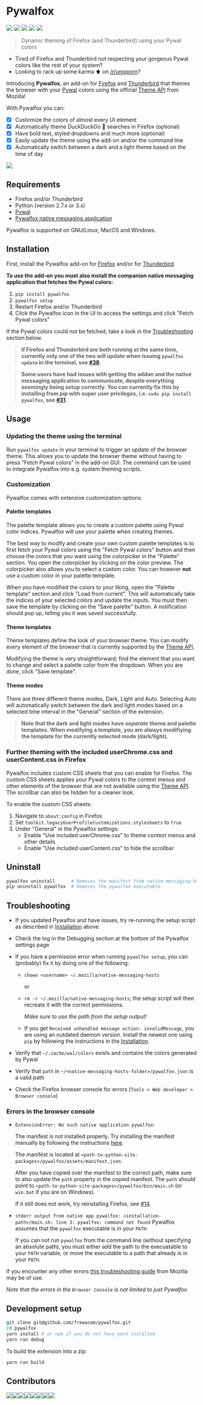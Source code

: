 # Pywalfox

[<img src="https://img.shields.io/amo/v/pywalfox">](https://addons.mozilla.org/en-US/firefox/addon/pywalfox/)
[<img src="https://img.shields.io/amo/stars/pywalfox">](https://addons.mozilla.org/en-US/firefox/addon/pywalfox/)
[<img src="https://img.shields.io/amo/users/pywalfox">](https://addons.mozilla.org/en-US/firefox/addon/pywalfox/)
[<img src="https://img.shields.io/amo/dw/pywalfox">](https://addons.mozilla.org/en-US/firefox/addon/pywalfox/)
[<img src="https://img.shields.io/github/license/frewacom/pywalfox">](https://www.mozilla.org/en-US/MPL/2.0/FAQ/)

> Dynamic theming of Firefox (and Thunderbird) using your Pywal colors

- Tired of Firefox and Thunderbird not respecting your gorgeous Pywal colors like the rest of your system?
- Looking to rack up some karma :arrow_up: on [/r/unixporn](https://reddit.com/r/unixporn)?

Introducing **Pywalfox**, an add-on for [Firefox](https://addons.mozilla.org/en-US/firefox/addon/pywalfox/) and [Thunderbird](https://addons.thunderbird.net/sv-SE/thunderbird/addon/pywalfox/) that themes the browser with your [Pywal](https://github.com/dylanaraps/pywal) colors using the official [Theme API](https://developer.mozilla.org/en-US/docs/Mozilla/Add-ons/WebExtensions/manifest.json/theme) from Mozilla!

With Pywalfox you can:
- [x] Customize the colors of almost every UI element
- [x] Automatically theme DuckDuckGo :duck: searches in Firefox (optional)
- [x] Have bold text, styled dropdowns and much more (optional)
- [x] Easily update the theme using the add-on and/or the command line
- [x] Automatically switch between a dark and a light theme based on the time of day

![](images/neon_demo.gif)

## Requirements
- Firefox and/or Thunderbird
- Python (version 2.7.x or 3.x)
- [Pywal](https://github.com/dylanaraps/pywal)
- [Pywalfox native messaging application](https://github.com/Frewacom/pywalfox-native)

Pywalfox is supported on GNU/Linux, MacOS and Windows.

## Installation

First, install the Pywalfox add-on for [Firefox](https://addons.mozilla.org/en-US/firefox/addon/pywalfox/) and/or for [Thunderbird](https://addons.thunderbird.net/sv-SE/thunderbird/addon/pywalfox/).

**To use the add-on you must also install the companion native messaging application that fetches the Pywal colors:**

1. `pip install pywalfox`
2. `pywalfox setup`
2. Restart Firefox and/or Thunderbird
3. Click the Pywalfox icon in the UI to access the settings and click "Fetch Pywal colors"

If the Pywal colors could not be fetched, take a look in the [Troubleshooting](#troubleshooting) section below.

> **If Firefox and Thunderbird are both running at the same time, currently only one of the two will update when issuing `pywalfox update` in the terminal, see [#38](https://github.com/Frewacom/pywalfox/issues/38).**

> **Some users have had issues with getting the addon and the native messaging application to communicate, despite everything seemingly being setup correctly. You can currently fix this by installing from pip with super user privileges, i.e. `sudo pip install pywalfox`, see [#31](https://github.com/Frewacom/pywalfox/issues/31).**

## Usage

### Updating the theme using the terminal
Run `pywalfox update` in your terminal to trigger an update of the browser theme. 
This allows you to update the browser theme without having to press "Fetch Pywal colors" in the add-on GUI. 
The command can be used to integrate Pywalfox into e.g. system theming scripts.

### Customization
Pywalfox comes with extensive customization options.

#### Palette templates
The palette template allows you to create a custom palette using Pywal color indices. 
Pywalfox will use your palette when creating themes.

The best way to modify and create your own custom palette templates is to first fetch your Pywal colors using the "Fetch Pywal colors" button and then choose the colors that you want using the colorpicker in the "Palette" section. 
You open the colorpicker by clicking on the color preview. 
The colorpicker also allows you to select a custom color. 
You can however **not** use a custom color in your palette template.

When you have modified the colors to your liking, open the "Palette template" section and click "Load from current". 
This will automatically take the indices of your selected colors and update the inputs. 
You must then save the template by clicking on the "Save palette" button. 
A notification should pop up, telling you it was saved successfully.

#### Theme templates
Theme templates define the look of your browser theme. 
You can modify every element of the browser that is currently supported by the [Theme API](https://developer.mozilla.org/en-US/docs/Mozilla/Add-ons/WebExtensions/manifest.json/theme).

Modifying the theme is very straightforward; find the element that you want to change and select a palette color from the dropdown. 
When you are done, click "Save template".

#### Theme modes
There are three different theme modes, Dark, Light and Auto. Selecting Auto will automatically switch between the dark and light modes based on a selected time interval in the "General" section of the extension.

> **Note that the dark and light modes have *separate* theme and palette templates. When modifying a template, you are always modifiying the template for the currently selected mode (dark/light).**

### Further theming with the included userChrome.css and userContent.css in Firefox
Pywalfox includes custom CSS sheets that you can enable for Firefox.
The custom CSS sheets applies your Pywal colors to the context menus and other elements of the browser that are not available using the [Theme API](https://developer.mozilla.org/en-US/docs/Mozilla/Add-ons/WebExtensions/manifest.json/theme).
The scrollbar can also be hidden for a cleaner look.

To enable the custom CSS sheets:
1. Navigate to `about:config` in Firefox
2. Set `toolkit.legacyUserProfileCustomizations.stylesheets` to `true`
3. Under "General" in the Pywalfox settings:
   - Enable "Use included userChrome.css" to theme context menus and other details
   - Enable "Use included userContent.css" to hide the scrollbar

## Uninstall
```bash
pywalfox uninstall      # Removes the manifest from native-messaging-hosts
pip uninstall pywalfox  # Removes the pywalfox executable
```

## Troubleshooting
* If you updated Pywalfox and have issues, try re-running the setup script as described in [Installation](#installation) above.
* Check the log in the Debugging section at the bottom of the Pywalfox settings page

* If you have a permission error when running `pywalfox setup`, you can (probably) fix it by doing one of the following: 

  - `chown <username> ~/.mozilla/native-messaging-hosts`

     or

  - `rm -r ~/.mozilla/native-messaging-hosts`; the setup script will then recreate it with the correct permissions.

      *Make sure to use the path from the setup output!*

  - If you get `Received unhandled message action: invalidMessage`, you are using an outdated daemon version. 
  Install the newest one using `pip` by following the instructions in the [Installation](#installation).
  
* Verify that `~/.cache/wal/colors` exists and contains the colors generated by Pywal
* Verify that `path` in `~/<native-messaging-hosts-folder>/pywalfox.json` is a valid path
* Check the Firefox browser console for errors (`Tools > Web developer > Browser console`) 

### Errors in the browser console
- `ExtensionError: No such native application pywalfox`:

   The manifest is not installed properly. Try installing the manifest manually by following the instructions [here](https://developer.mozilla.org/en-US/docs/Mozilla/Add-ons/WebExtensions/Native_manifests.).

   The manifest is located at `<path-to-python-site-packages>/pywalfox/assets/manifest.json`.

   After you have copied over the manifest to the correct path, make sure to also update the `path` property in the copied manifest. The `path` should point to `<path-to-python-site-packages>/pywalfox/bin/main.sh` (or `win.bat` if you are on Windows).

   If it still does not work, try reinstalling Firefox, see [#14](https://github.com/Frewacom/pywalfox/issues/14).

- `stderr output from native app pywalfox: <installation-path>/main.sh: line 3: pywalfox: command not found`
  Pywalfox assumes that the `pywalfox` executable is in your `PATH`.
  
  If you can not run `pywalfox` from the command line (without specifying an absolute path), you must either add the path to the execuatable to your `PATH` variable, or move the executable to a path that already is in your `PATH`. 

If you encounter any other errors [this troubleshooting guide](https://developer.mozilla.org/en-US/docs/Mozilla/Add-ons/WebExtensions/Native_messaging#Troubleshooting
) from Mozilla may be of use.

*Note that the errors in the `Browser Console` is not limited to just Pywalfox.*

## Development setup
```bash
git clone git@github.com/frewacom/pywalfox.git
cd pywalfox
yarn install # or npm if you do not have yarn installed
yarn run debug
```

To build the extension into a zip:
```bash
yarn run build
```
## Contributors
[![](https://sourcerer.io/fame/Frewacom/Frewacom/Pywalfox/images/0)](https://sourcerer.io/fame/Frewacom/Frewacom/Pywalfox/links/0)[![](https://sourcerer.io/fame/Frewacom/Frewacom/Pywalfox/images/1)](https://sourcerer.io/fame/Frewacom/Frewacom/Pywalfox/links/1)[![](https://sourcerer.io/fame/Frewacom/Frewacom/Pywalfox/images/2)](https://sourcerer.io/fame/Frewacom/Frewacom/Pywalfox/links/2)[![](https://sourcerer.io/fame/Frewacom/Frewacom/Pywalfox/images/3)](https://sourcerer.io/fame/Frewacom/Frewacom/Pywalfox/links/3)[![](https://sourcerer.io/fame/Frewacom/Frewacom/Pywalfox/images/4)](https://sourcerer.io/fame/Frewacom/Frewacom/Pywalfox/links/4)[![](https://sourcerer.io/fame/Frewacom/Frewacom/Pywalfox/images/5)](https://sourcerer.io/fame/Frewacom/Frewacom/Pywalfox/links/5)[![](https://sourcerer.io/fame/Frewacom/Frewacom/Pywalfox/images/6)](https://sourcerer.io/fame/Frewacom/Frewacom/Pywalfox/links/6)[![](https://sourcerer.io/fame/Frewacom/Frewacom/Pywalfox/images/7)](https://sourcerer.io/fame/Frewacom/Frewacom/Pywalfox/links/7)
